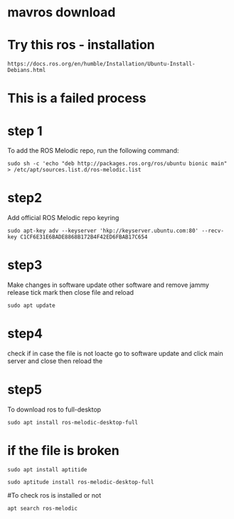 # mavros download


# Try this ros - installation


`https://docs.ros.org/en/humble/Installation/Ubuntu-Install-Debians.html`



# This is a failed process 

# step 1
To add the ROS Melodic repo, run the following command:

`sudo sh -c 'echo "deb http://packages.ros.org/ros/ubuntu bionic main" > /etc/apt/sources.list.d/ros-melodic.list`

# step2
Add official ROS Melodic repo keyring

`sudo apt-key adv --keyserver 'hkp://keyserver.ubuntu.com:80' --recv-key C1CF6E31E6BADE8868B172B4F42ED6FBAB17C654`

# step3
Make changes in software update other software and remove jammy release tick mark then close file and reload

`sudo apt update`

# step4
check
if in case the file is not loacte 
go to software update and click main server and close  then reload the 

# step5 
To download ros to full-desktop

`sudo apt install ros-melodic-desktop-full`

# if the file is broken

`sudo apt install aptitide`

`sudo aptitude install ros-melodic-desktop-full`


#To check ros is installed or not

`apt search ros-melodic`
